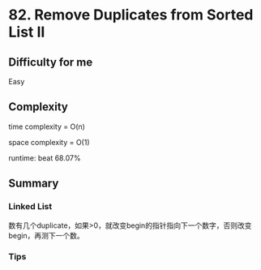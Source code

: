 # 82. Remove Duplicates from Sorted List II
## Difficulty for me

Easy

## Complexity
time complexity = O(n)

space complexity = O(1)

runtime: beat 68.07%

## Summary
### Linked List

数有几个duplicate，如果>0，就改变begin的指针指向下一个数字，否则改变begin，再测下一个数。

### Tips

